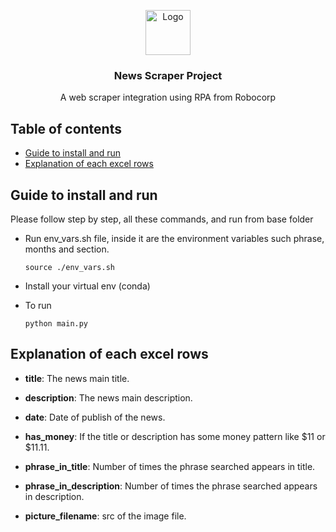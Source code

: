 <p align="center">
  <a href="https://www.ros.org/">
    <img src="https://media.tenor.com/5K72-R8R8s0AAAAC/ice-scraping-winter.gif" alt="Logo" width=72 height=72>
  </a>

  <h3 align="center">News Scraper Project</h3>

  <p align="center">
    A web scraper integration using RPA from Robocorp
    <br>
  </p>
</p>


## Table of contents

- [Guide to install and run](#guide-to-install-and-run)
- [Explanation of each excel rows](#frontend)

## Guide to install and run

Please follow step by step, all these commands, and run from base folder


- Run env_vars.sh file, inside it are the environment variables such phrase, months and section.

  ```
  source ./env_vars.sh
  ```
- Install your virtual env (conda)

- To run

  ```
  python main.py
  ```

## Explanation of each excel rows

- **title**: The news main title.

- **description**: The news main description.

- **date**: Date of publish of the news.

- **has_money**: If the title or description has some money pattern like $11 or $11.11.

- **phrase_in_title**: Number of times the phrase searched appears in title.

- **phrase_in_description**: Number of times the phrase searched appears in description.

- **picture_filename**: src of the image file.
